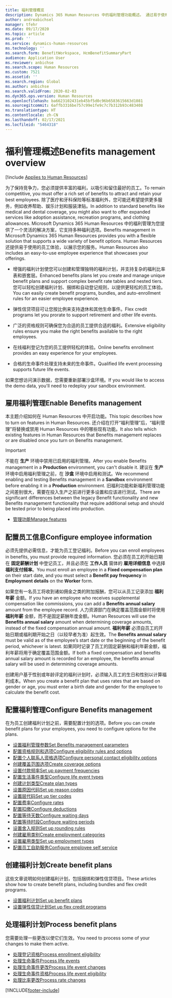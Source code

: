 ```yaml
---
title: 福利管理概览
description: Dynamics 365 Human Resources 中的福利管理功能概述。 通过易于使用的在线体验，为您的员工提供更多的福利选项。
author: andreabichsel
manager: tfehr
ms.date: 09/17/2020
ms.topic: article
ms.prod: ''
ms.service: dynamics-human-resources
ms.technology: ''
ms.search.form: BenefitWorkspace, HcmBenefitSummaryPart
audience: Application User
ms.reviewer: anbichse
ms.search.scope: Human Resources
ms.custom: 7521
ms.assetid: ''
ms.search.region: Global
ms.author: anbichse
ms.search.validFrom: 2020-02-03
ms.dyn365.ops.version: Human Resources
ms.openlocfilehash: ba6623102431eb45bf5d0c96b6583615663d1081
ms.sourcegitcommit: 6affb3316be757c99e1fe9c7c7b312b93c483408
ms.translationtype: HT
ms.contentlocale: zh-CN
ms.lasthandoff: 02/17/2021
ms.locfileid: "5464318"
---
```

# <a name="benefits-management-overview"></a><span data-ttu-id="61e11-104">福利管理概述</span><span class="sxs-lookup"><span data-stu-id="61e11-104">Benefits management overview</span></span>

[!include [Applies to Human Resources](../includes/applies-to-hr.md)]

<span data-ttu-id="61e11-105">为了保持竞争力，您必须提供丰富的福利，以吸引和留住最好的员工。</span><span class="sxs-lookup"><span data-stu-id="61e11-105">To remain competitive, you must offer a rich set of benefits to attract and retain your best employees.</span></span> <span data-ttu-id="61e11-106">除了医疗和牙科保险等标准福利外，您可能还希望提供更多服务，例如收养帮助、娱乐计划和服装津贴。</span><span class="sxs-lookup"><span data-stu-id="61e11-106">In addition to standard benefits like medical and dental coverage, you might also want to offer expanded services like adoption assistance, recreation programs, and clothing allowances.</span></span> <span data-ttu-id="61e11-107">Microsoft Dynamics 365 Human Resources 中的福利管理为您提供了一个灵活的解决方案，它支持多种福利选项。</span><span class="sxs-lookup"><span data-stu-id="61e11-107">Benefits management in Microsoft Dynamics 365 Human Resources provides you with a flexible solution that supports a wide variety of benefit options.</span></span> <span data-ttu-id="61e11-108">Human Resources 还提供易于使用的员工体验，以展示您的服务。</span><span class="sxs-lookup"><span data-stu-id="61e11-108">Human Resources also includes an easy-to-use employee experience that showcases your offerings.</span></span>

- <span data-ttu-id="61e11-109">增强的福利计划使您可以创建和管理独特的福利计划，并支持复杂的福利比率表和嵌套层。</span><span class="sxs-lookup"><span data-stu-id="61e11-109">Enhanced benefits plans let you create and manage unique benefit plans and support complex benefit rate tables and nested tiers.</span></span> <span data-ttu-id="61e11-110">您可以轻松创建福利计划、捆绑和自动登记规则，以提供更轻松的员工体验。</span><span class="sxs-lookup"><span data-stu-id="61e11-110">You can easily create benefit programs, bundles, and auto-enrollment rules for an easier employee experience.</span></span>

- <span data-ttu-id="61e11-111">弹性信贷项目可让您按比例来支持退休和其他生命事件。</span><span class="sxs-lookup"><span data-stu-id="61e11-111">Flex credit programs let you prorate to support retirement and other life events.</span></span>

- <span data-ttu-id="61e11-112">广泛的资格规则可确保您为合适的员工提供合适的福利。</span><span class="sxs-lookup"><span data-stu-id="61e11-112">Extensive eligibility rules ensure you make the right benefits available to the right employees.</span></span>

- <span data-ttu-id="61e11-113">在线福利登记为您的员工提供轻松的体验。</span><span class="sxs-lookup"><span data-stu-id="61e11-113">Online benefits enrollment provides an easy experience for your employees.</span></span>

- <span data-ttu-id="61e11-114">合格的生命事件处理支持未来的生命事件。</span><span class="sxs-lookup"><span data-stu-id="61e11-114">Qualified life event processing supports future life events.</span></span>

<span data-ttu-id="61e11-115">如果您想访问演示数据，您需要重新部署沙盒环境。</span><span class="sxs-lookup"><span data-stu-id="61e11-115">If you would like to access the demo data, you'll need to redeploy your sandbox environment.</span></span>

## <a name="enable-benefits-management"></a><span data-ttu-id="61e11-116">雇用福利管理</span><span class="sxs-lookup"><span data-stu-id="61e11-116">Enable Benefits management</span></span>

<span data-ttu-id="61e11-117">本主题介绍如何在 Human Resources 中开启功能。</span><span class="sxs-lookup"><span data-stu-id="61e11-117">This topic describes how to turn on features in Human Resources.</span></span> <span data-ttu-id="61e11-118">还介绍在打开“福利管理”后，“福利管理”将替换或禁用 Human Resources 中的哪些现有功能。</span><span class="sxs-lookup"><span data-stu-id="61e11-118">It also tells which existing features in Human Resources that Benefits management replaces or are disabled once you turn on Benefits management.</span></span>

> [!IMPORTANT]
> <span data-ttu-id="61e11-119">不能在 **生产** 环境中禁用已启用的福利管理。</span><span class="sxs-lookup"><span data-stu-id="61e11-119">After you enable Benefits management in a **Production** environment, you can't disable it.</span></span> <span data-ttu-id="61e11-120">建议在 **生产** 环境中启用福利管理之前，在 **沙盒** 环境中启用和测试。</span><span class="sxs-lookup"><span data-stu-id="61e11-120">We recommend enabling and testing Benefits management in a **Sandbox** environment before enabling it in a **Production** environment.</span></span> <span data-ttu-id="61e11-121">旧福利功能和新福利管理功能之间差别很大，需要在投入生产之前进行更多设置和应该进行测试。</span><span class="sxs-lookup"><span data-stu-id="61e11-121">There are significant differences between the legacy Benefit functionality and new Benefits management functionality that require additional setup and should be tested prior to being placed into production.</span></span>

- [<span data-ttu-id="61e11-122">管理功能</span><span class="sxs-lookup"><span data-stu-id="61e11-122">Manage features</span></span>](hr-admin-manage-features.md)

## <a name="configure-employee-information"></a><span data-ttu-id="61e11-123">配置员工信息</span><span class="sxs-lookup"><span data-stu-id="61e11-123">Configure employee information</span></span>

<span data-ttu-id="61e11-124">必须先提供必需信息，才能为员工登记福利。</span><span class="sxs-lookup"><span data-stu-id="61e11-124">Before you can enroll employees in benefits, you must provide required information.</span></span> <span data-ttu-id="61e11-125">您必须在员工的开始日期在 **固定薪酬计划** 中登记员工，并且必须在 **工作人员** 窗体的 **雇用详细信息** 中选择 **福利支付频率**。</span><span class="sxs-lookup"><span data-stu-id="61e11-125">You must enroll an employee in a **Fixed compensation plan** on their start date, and you must select a **Benefit pay frequency** in **Employment details** on the **Worker** form.</span></span>

<span data-ttu-id="61e11-126">如果您有一名员工将收到诸如佣金之类的附加报酬，您可以从员工记录添加 **福利年薪** 金额。</span><span class="sxs-lookup"><span data-stu-id="61e11-126">If you have an employee who receives supplemental compensation like commissions, you can add a **Benefits annual salary** amount from the employee record.</span></span> <span data-ttu-id="61e11-127">人力资源部门在确定覆盖范围金额时将使用 **福利年薪** 金额，而不是固定薪酬年度金额。</span><span class="sxs-lookup"><span data-stu-id="61e11-127">Human Resources will use the **Benefits annual salary** amount when determining coverage amounts, instead of the fixed compensation annual amount.</span></span> <span data-ttu-id="61e11-128">**福利年薪** 必须自员工的开始日期或福利期开始之日（以较早者为准）起生效。</span><span class="sxs-lookup"><span data-stu-id="61e11-128">The **Benefits annual salary** must be valid as of the employee’s start date or the beginning of the benefit period, whichever is latest.</span></span> <span data-ttu-id="61e11-129">如果同时记录了员工的固定薪酬和福利年薪金额，福利年薪将用于确定覆盖范围金额。</span><span class="sxs-lookup"><span data-stu-id="61e11-129">If both a fixed compensation and benefits annual salary amount is recorded for an employee, the benefits annual salary will be used in determining coverage amounts.</span></span>

<span data-ttu-id="61e11-130">创建用户基于性别或年龄评定的福利计划时，必须输入员工的生日和性别以计算福利成本。</span><span class="sxs-lookup"><span data-stu-id="61e11-130">When you create a benefit plan that uses rates that are based on gender or age, you must enter a birth date and gender for the employee to calculate the benefit cost.</span></span>

## <a name="configure-benefits-management"></a><span data-ttu-id="61e11-131">配置福利管理</span><span class="sxs-lookup"><span data-stu-id="61e11-131">Configure Benefits management</span></span>

<span data-ttu-id="61e11-132">在为员工创建福利计划之前，需要配置计划的选项。</span><span class="sxs-lookup"><span data-stu-id="61e11-132">Before you can create benefit plans for your employees, you need to configure options for the plans.</span></span>

- [<span data-ttu-id="61e11-133">设置福利管理参数</span><span class="sxs-lookup"><span data-stu-id="61e11-133">Set Benefits management parameters</span></span>](hr-benefits-setup-parameters.md)
- [<span data-ttu-id="61e11-134">配置资格规则和选项</span><span class="sxs-lookup"><span data-stu-id="61e11-134">Configure eligibility rules and options</span></span>](hr-benefits-setup-eligibility-rules.md)
- [<span data-ttu-id="61e11-135">配置个人联系人资格选项</span><span class="sxs-lookup"><span data-stu-id="61e11-135">Configure personal contact eligibility options</span></span>](hr-benefits-setup-contact-eligibility-options.md)
- [<span data-ttu-id="61e11-136">创建覆盖范围选项</span><span class="sxs-lookup"><span data-stu-id="61e11-136">Create coverage options</span></span>](hr-benefits-setup-coverage-options.md)
- [<span data-ttu-id="61e11-137">设置付款频率</span><span class="sxs-lookup"><span data-stu-id="61e11-137">Set up payment frequencies</span></span>](hr-benefits-setup-payment-frequencies.md)
- [<span data-ttu-id="61e11-138">配置生活事件类型</span><span class="sxs-lookup"><span data-stu-id="61e11-138">Configure life event types</span></span>](hr-benefits-setup-life-event-types.md)
- [<span data-ttu-id="61e11-139">创建计划类型</span><span class="sxs-lookup"><span data-stu-id="61e11-139">Create plan types</span></span>](hr-benefits-setup-plan-types.md)
- [<span data-ttu-id="61e11-140">设置原因代码</span><span class="sxs-lookup"><span data-stu-id="61e11-140">Set up reason codes</span></span>](hr-benefits-setup-reason-codes.md)
- [<span data-ttu-id="61e11-141">设置层代码</span><span class="sxs-lookup"><span data-stu-id="61e11-141">Set up tier codes</span></span>](hr-benefits-setup-tier-codes.md)
- [<span data-ttu-id="61e11-142">配置费率</span><span class="sxs-lookup"><span data-stu-id="61e11-142">Configure rates</span></span>](hr-benefits-setup-rates.md)
- [<span data-ttu-id="61e11-143">配置扣缴</span><span class="sxs-lookup"><span data-stu-id="61e11-143">Configure deductions</span></span>](hr-benefits-setup-deductions.md)
- [<span data-ttu-id="61e11-144">配置等待天数</span><span class="sxs-lookup"><span data-stu-id="61e11-144">Configure waiting days</span></span>](hr-benefits-setup-waiting-days.md)
- [<span data-ttu-id="61e11-145">配置等待时段</span><span class="sxs-lookup"><span data-stu-id="61e11-145">Configure waiting periods</span></span>](hr-benefits-setup-waiting-periods.md)
- [<span data-ttu-id="61e11-146">设置舍入规则</span><span class="sxs-lookup"><span data-stu-id="61e11-146">Set up rounding rules</span></span>](hr-benefits-setup-rounding-rules.md)
- [<span data-ttu-id="61e11-147">创建雇用类别</span><span class="sxs-lookup"><span data-stu-id="61e11-147">Create employment categories</span></span>](hr-benefits-setup-employment-categories.md)
- [<span data-ttu-id="61e11-148">设置雇用类型</span><span class="sxs-lookup"><span data-stu-id="61e11-148">Set up employment types</span></span>](hr-benefits-setup-employment-types.md)
- [<span data-ttu-id="61e11-149">配置员工自助服务</span><span class="sxs-lookup"><span data-stu-id="61e11-149">Configure employee self service</span></span>](hr-benefits-setup-employee-self-service.md)

## <a name="create-benefit-plans"></a><span data-ttu-id="61e11-150">创建福利计划</span><span class="sxs-lookup"><span data-stu-id="61e11-150">Create benefit plans</span></span>

<span data-ttu-id="61e11-151">这些文章说明如何创建福利计划，包括捆绑和弹性信贷项目。</span><span class="sxs-lookup"><span data-stu-id="61e11-151">These articles show how to create benefit plans, including bundles and flex credit programs.</span></span>

- [<span data-ttu-id="61e11-152">设置福利计划</span><span class="sxs-lookup"><span data-stu-id="61e11-152">Set up benefit plans</span></span>](hr-benefits-plans-setup.md)
- [<span data-ttu-id="61e11-153">设置弹性信贷计划</span><span class="sxs-lookup"><span data-stu-id="61e11-153">Set up flex credit programs</span></span>](hr-benefits-plans-flex-credit-programs.md)

## <a name="process-benefit-plans"></a><span data-ttu-id="61e11-154">处理福利计划</span><span class="sxs-lookup"><span data-stu-id="61e11-154">Process benefit plans</span></span>

<span data-ttu-id="61e11-155">您需要处理一些更改以使它们生效。</span><span class="sxs-lookup"><span data-stu-id="61e11-155">You need to process some of your changes to make them active.</span></span>

- [<span data-ttu-id="61e11-156">处理登记资格</span><span class="sxs-lookup"><span data-stu-id="61e11-156">Process enrollment eligibility</span></span>](hr-benefits-process-enrollment-eligibility.md)
- [<span data-ttu-id="61e11-157">处理生命事件</span><span class="sxs-lookup"><span data-stu-id="61e11-157">Process life events</span></span>](hr-benefits-process-life-events.md)
- [<span data-ttu-id="61e11-158">处理生命事件更改</span><span class="sxs-lookup"><span data-stu-id="61e11-158">Process life event changes</span></span>](hr-benefits-process-life-event-changes.md)
- [<span data-ttu-id="61e11-159">处理生命事件资格</span><span class="sxs-lookup"><span data-stu-id="61e11-159">Process life event eligibility</span></span>](hr-benefits-process-life-event-eligibility.md)
- [<span data-ttu-id="61e11-160">处理比率更改</span><span class="sxs-lookup"><span data-stu-id="61e11-160">Process rate changes</span></span>](hr-benefits-process-rate-changes.md)



[!INCLUDE[footer-include](../includes/footer-banner.md)]